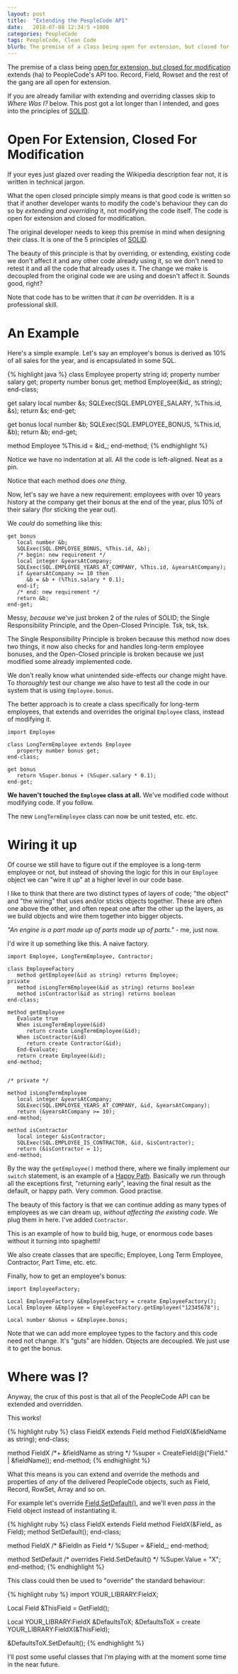 ```yaml
---
layout: post
title:  "Extending the PeopleCode API"
date:   2018-07-08 12:34:5 +1000
categories: PeopleCode
tags: PeopleCode, Clean Code
blurb: The premise of a class being open for extension, but closed for modification extends (ha) to PeopleCode's API too. Record, Field, Rowset and the rest of the gang are all open for extension.
---
```


The premise of a class being [open for extension, but closed for modification](https://en.wikipedia.org/wiki/Open–closed_principle) extends (ha) to PeopleCode's API too. Record, Field, Rowset and the rest of the gang are all open for extension.

If you are already familiar with extending and overriding classes skip to *Where
Was I?* below. This post got a lot longer than I intended, and goes into the
principles of [SOLID](https://en.wikipedia.org/wiki/SOLID).

# Open For Extension, Closed For Modification

If your eyes just glazed over reading the Wikipedia description fear not, it is written in technical jargon.

What the open closed principle simply means is that good code is written so that if another developer wants to modify the code's behaviour they can do so by *extending and overriding* it, not modifying the code itself. The code is open for extension and closed for modification.

The original developer needs to keep this premise in mind when designing their class. It is one of the 5 principles of [SOLID](https://en.wikipedia.org/wiki/SOLID).

The beauty of this principle is that by overriding, or extending, existing code we don't affect it and any other code already using it, so we don't need to retest it and all the code that already uses it. The change we make is decoupled from the original code we are using and doesn't affect it. Sounds good, right?

Note that code has to be written that *it can be* overridden. It is a professional skill.

# An Example

Here's a simple example. Let's say an employee's bonus is derived as 10% of all
sales for the year, and is encapsulated in some SQL.

{% highlight java %}
class Employee
   property string id;
   property number salary get;
   property number bonus get;
   method Employee(&id_ as string);
end-class;

get salary
   local number &s;
   SQLExec(SQL.EMPLOYEE_SALARY, %This.id, &s);
   return &s;
end-get;

get bonus
   local number &b;
   SQLExec(SQL.EMPLOYEE_BONUS, %This.id, &b);
   return &b;
end-get;

method Employee
   %This.id = &id_;
end-method;
{% endhighlight %}

Notice we have no indentation at all. All the code is left-aligned. Neat as a
pin.

Notice that each method does *one thing*.

Now, let's say we have a new requirement: employees with over 10 years
history at the company get their bonus at the end of the year, plus 10% of their
salary (for sticking the year out).

We *could* do something like this:

```
get bonus
   local number &b;
   SQLExec(SQL.EMPLOYEE_BONUS, %This.id, &b);
   /* begin: new requirement */
   local integer &yearsAtCompany;
   SQLExec(SQL.EMPLOYEE_YEARS_AT_COMPANY, %This.id, &yearsAtCompany);
   if &yearsAtCompany >= 10 then
      &b = &b + (%This.salary * 0.1);
   end-if;
   /* end: new requirement */
   return &b;
end-get;
```

Messy, *because* we've just broken 2 of the rules of SOLID; the Single Responsibility Principle,
and the Open-Closed Principle. Tsk, tsk, tsk.

The Single Responsibility Principle is broken because this method now does two
things, it now also checks for and handles long-term employee bonuses, and the Open-Closed
principle is broken because we just modified some already implemented code.

We don't really know what unintended side-effects our change might have. To *thoroughly*
test our change we also have to test all the code in our system that is
using ```Employee.bonus```.

The better approach is to create a class specifically for long-term employees,
that extends and overrides the original ```Employee``` class, instead of modifying it.

```
import Employee

class LongTermEmployee extends Employee
   property number bonus get;
end-class;

get bonus
   return %Super.bonus + (%Super.salary * 0.1);
end-get;
```

**We haven't
touched the ```Employee``` class at all.** We've modified code without modifying code. If you follow.

The new ```LongTermEmployee``` class can now be unit tested, etc. etc.

# Wiring it up

Of course we still have to figure out if the employee is a long-term employee or not, but
instead of shoving the logic for this in our ```Employee``` object we can "wire it up"
at a higher level in our code base.

I like to think that there are two distinct types of layers of code; "the object"
and "the wiring" that uses and/or sticks objects together. These are often one above the other,
and often repeat one after the other up the layers, as we build objects and wire
them together into bigger objects.

*"An engine is a part made up of parts made up of parts."* - me, just now.

I'd wire it up something like this. A naive factory.

```
import Employee, LongTermEmployee, Contractor;

class EmployeeFactory
   method getEmployee(&id as string) returns Employee;
private
   method isLongTermEmployee(&id as string) returns boolean
   method isContractor(&id as string) returns boolean
end-class;

method getEmployee
   Evaluate true
   When isLongTermEmployee(&id)
      return create LongTermEmployee(&id);
   When isContractor(&id)
      return create Contractor(&id);
   End-Evaluate;
   return create Employee(&id);
end-method;


/* private */

method isLongTermEmployee
   local integer &yearsAtCompany;
   SQLExec(SQL.EMPLOYEE_YEARS_AT_COMPANY, &id, &yearsAtCompany);
   return (&yearsAtCompany >= 10);
end-method;

method isContractor
   local integer &isContractor;
   SQLExec(SQL.EMPLOYEE_IS_CONTRACTOR, &id, &isContractor);
   return (&isContractor = 1);
end-method;
```

By the way the ```getEmployee()``` method there, where we finally implement our ```switch```
statement, is an example of a [Happy Path](https://en.wikipedia.org/wiki/Happy_path). Basically
we run through all the exceptions first, "returning early", leaving the final
result as the default, or happy path. Very common. Good practise.

The beauty of this factory is that we can continue adding as many types of
employees as we can dream up, *without affecting the existing code*. We plug
them in here. I've added ```Contractor```.

This is an example of how to build big, huge, or enormous code bases without it turning into spaghetti!

We also create classes that are specific; Employee, Long Term Employee, Contractor, Part Time, etc. etc.

Finally, how to get an employee's bonus:

```
import EmployeeFactory;

Local EmployeeFactory &EmployeeFactory = create EmployeeFactory();
Local Employee &Employee = EmployeeFactory.getEmployee("12345678");

Local number &bonus = &Employee.bonus;
```

Note that we can add more employee types to the factory and this code need not change.
It's "guts" are hidden. Objects are decoupled. We just use it to get the bonus.

# Where was I?

Anyway, the crux of this post is that all of the PeopleCode API can be extended
and overridden.

This works!

{% highlight ruby %}
class FieldX extends Field
  method FieldX(&fieldName as string);
end-class;

method FieldX
  /*+ &fieldName as string */
  %super = CreateField(@("Field." | &fieldName));
end-method;
{% endhighlight %}

What this means is you can extend and override the methods and properties of *any* of the delivered PeopleCode objects, such as Field, Record, RowSet, Array and so on.

For example let's override [Field.SetDefault()](https://docs.oracle.com/cd/F13640_01/pt857pbr2/eng/pt/tpcr/langref_FieldClassMethods-07149e.html#u1c899b67-55be-4a8b-a115-978968a260c4), and we'll even *pass in* the Field object instead of instantiating it.

{% highlight ruby %}
class FieldX extends Field
  method FieldX(&Field_ as Field);
  method SetDefault();
end-class;

method FieldX
  /* &FieldIn as Field */
  %Super = &Field_;
end-method;

method SetDefault
  /* overrides Field.SetDefault() */
  %Super.Value = "X";
end-method;
{% endhighlight %}

This class could then be used to "override" the standard behaviour:

{% highlight ruby %}
import YOUR_LIBRARY:FieldX;

Local Field &ThisField = GetField();

Local YOUR_LIBRARY:FieldX &DefaultsToX;
&DefaultsToX = create YOUR_LIBRARY:FieldX(&ThisField);

&DefaultsToX.SetDefault();
{% endhighlight %}


I'll post some useful classes that I'm playing with at the moment some time in the near future.
